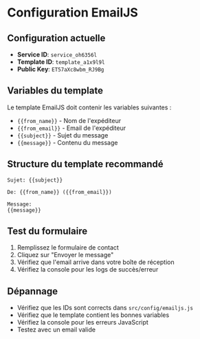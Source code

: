 # Configuration EmailJS

## Configuration actuelle

- **Service ID**: `service_oh6356l`
- **Template ID**: `template_a1x9l9l`
- **Public Key**: `ET57aXc8wbm_RJ9Bg`

## Variables du template

Le template EmailJS doit contenir les variables suivantes :

- `{{from_name}}` - Nom de l'expéditeur
- `{{from_email}}` - Email de l'expéditeur
- `{{subject}}` - Sujet du message
- `{{message}}` - Contenu du message

## Structure du template recommandé

```
Sujet: {{subject}}

De: {{from_name}} ({{from_email}})

Message:
{{message}}
```

## Test du formulaire

1. Remplissez le formulaire de contact
2. Cliquez sur "Envoyer le message"
3. Vérifiez que l'email arrive dans votre boîte de réception
4. Vérifiez la console pour les logs de succès/erreur

## Dépannage

- Vérifiez que les IDs sont corrects dans `src/config/emailjs.js`
- Vérifiez que le template contient les bonnes variables
- Vérifiez la console pour les erreurs JavaScript
- Testez avec un email valide
